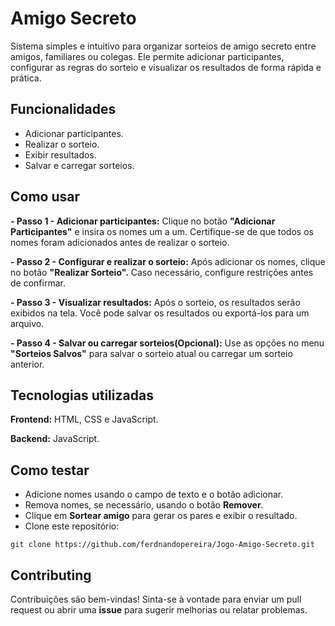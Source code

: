
# Amigo Secreto

Sistema simples e intuitivo para organizar sorteios de amigo secreto entre amigos, familiares ou colegas. Ele permite adicionar participantes, configurar as regras do sorteio e visualizar os resultados de forma rápida e prática.


## Funcionalidades

- Adicionar participantes.
- Realizar o sorteio.
- Exibir resultados.
- Salvar e carregar sorteios.


## Como usar

**- Passo 1 - Adicionar participantes:** Clique no botão **"Adicionar Participantes"** e insira os nomes um a um. Certifique-se de que todos os nomes foram adicionados antes de realizar o sorteio.

**- Passo 2 - Configurar e realizar o sorteio:** Após adicionar os nomes, clique no botão **"Realizar Sorteio".** Caso necessário, configure restrições antes de confirmar.

**- Passo 3 - Visualizar resultados:** Após o sorteio, os resultados serão exibidos na tela. Você pode salvar os resultados ou exportá-los para um arquivo.

**- Passo 4 - Salvar ou carregar sorteios(Opcional):** Use as opções no menu **"Sorteios Salvos"** para salvar o sorteio atual ou carregar um sorteio anterior.


## Tecnologias utilizadas

**Frontend:** HTML, CSS e JavaScript.

**Backend:** JavaScript.


## Como testar

- Adicione nomes usando o campo de texto e o botão adicionar.
- Remova nomes, se necessário, usando o botão **Remover**.
- Clique em **Sortear amigo** para gerar os pares e exibir o resultado.
- Clone este repositório:

`git clone https://github.com/ferdnandopereira/Jogo-Amigo-Secreto.git`




## Contributing

Contribuições são bem-vindas! Sinta-se à vontade para enviar um pull request ou abrir uma **issue** para sugerir melhorias ou relatar problemas.
